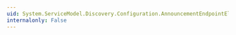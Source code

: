 ```yaml
---
uid: System.ServiceModel.Discovery.Configuration.AnnouncementEndpointElement.#ctor
internalonly: False
---
```


